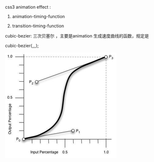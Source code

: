 css3 animation effect : 

1. animation-timing-function

2. transition-timing-function

cubic-bezier: 三次贝塞尔 ，主要是animation 生成速度曲线的函数，规定是 

cubic-bezier(<x1>,<y1>,<x2>,<y2>);

![alt_text](./cubic.png)